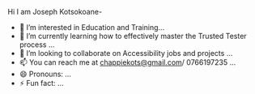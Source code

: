 Hi I am Joseph Kotsokoane- 
- 👀 I’m interested in Education and Training...
- 🌱 I’m currently learning how to effectively master the Trusted Tester process ...
- 💞️ I’m looking to collaborate on Accessibility jobs and projects ...
- 📫 You can reach me at chappiekots@gmail.com/ 0766197235 ...
- 😄 Pronouns: ...
- ⚡ Fun fact: ...

<!---
Zeka651/Zeka651 is a ✨ special ✨ repository because its `README.md` (this file) appears on your GitHub profile.
You can click the Preview link to take a look at your changes.
--->

